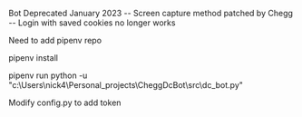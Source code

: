 Bot Deprecated January 2023
-- Screen capture method patched by Chegg
-- Login with saved cookies no longer works 

Need to add pipenv repo

pipenv install

pipenv run python -u "c:\Users\nick4\Personal_projects\CheggDcBot\src\dc_bot.py"


Modify config.py to add token
